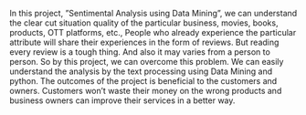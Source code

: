In this project, ”Sentimental Analysis using Data Mining”, we can understand the
clear cut situation quality of the particular business, movies, books, products, OTT
platforms, etc., People who already experience the particular attribute will share their
experiences in the form of reviews. But reading every review is a tough thing. And
also it may varies from a person to person. So by this project, we can overcome this
problem.
We can easily understand the analysis by the text processing using Data Mining
and python. The outcomes of the project is beneficial to the customers and owners.
Customers won’t waste their money on the wrong products and business owners can
improve their services in a better way.
